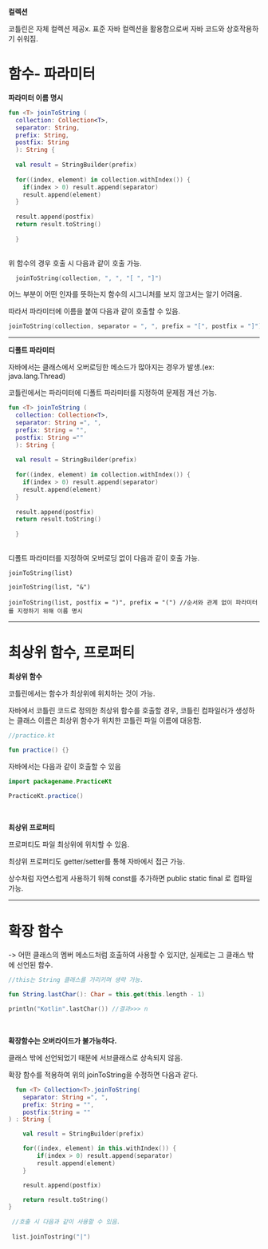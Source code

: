 **컬렉션**

코틀린은 자체 컬렉션 제공x. 표준 자바 컬렉션을 활용함으로써 자바 코드와 상호작용하기 쉬워짐.


# 함수- 파라미터

**파라미터 이름 명시**

```kotlin
fun <T> joinToString (
  collection: Collection<T>,
  separator: String,
  prefix: String,
  postfix: String
  ): String {
  
  val result = StringBuilder(prefix)
  
  for((index, element) in collection.withIndex()) {
    if(index > 0) result.append(separator)
    result.append(element)
  }
  
  result.append(postfix)
  return result.toString()
  
  }
  
```
  
  위 함수의 경우 호출 시 다음과 같이 호출 가능.
```kotlin
  joinToString(collection, ", ", "[ ", "]")
```
  
 어느 부분이 어떤 인자를 뜻하는지 함수의 시그니처를 보지 않고서는 알기 어려움.
  
 따라서 파라미터에 이름을 붙여 다음과 같이 호출할 수 있음.
  
```kotlin
joinToString(collection, separator = ", ", prefix = "[", postfix = "]")
```

***

**디폴트 파라미터**

자바에서는 클래스에서 오버로딩한 메소드가 많아지는 경우가 발생.(ex: java.lang.Thread)

코틀린에서는 파라미터에 디폴트 파라미터를 지정하여 문제점 개선 가능.


```kotlin
fun <T> joinToString (
  collection: Collection<T>,
  separator: String =", ",
  prefix: String = "",
  postfix: String =""
  ): String {
  
  val result = StringBuilder(prefix)
  
  for((index, element) in collection.withIndex()) {
    if(index > 0) result.append(separator)
    result.append(element)
  }
  
  result.append(postfix)
  return result.toString()
  
  }
  
  ```
  
  디폴트 파라미터를 지정하여 오버로딩 없이 다음과 같이 호출 가능.
  ```kotiln
  joinToString(list)
  
  joinToString(list, "&")
  
  joinToString(list, postfix = ")", prefix = "(") //순서와 관계 없이 파라미터를 지정하기 위해 이름 명시
  ```
  
  
  ***
  
  # 최상위 함수, 프로퍼티
  
  **최상위 함수**
  
  코틀린에서는 함수가 최상위에 위치하는 것이 가능. 
  
  자바에서 코틀린 코드로 정의한 최상위 함수를 호출할 경우, 코틀린 컴파일러가 생성하는 클래스 이름은 최상위 함수가 위치한 코틀린 파일 이름에 대응함.
  
  ```kotlin
  //practice.kt
  
  fun practice() {}
  
  ```
  
  자바에서는 다음과 같이 호출할 수 있음
  
  ```java
  import packagename.PracticeKt
  
  PracticeKt.practice()
  
  ```
  
  </br>
  
  **최상위 프로퍼티**
  
  프로퍼티도 파일 최상위에 위치할 수 있음.
  
  최상위 프로퍼티도 getter/setter를 통해 자바에서 접근 가능.
  
  상수처럼 자연스럽게 사용하기 위해 const를 추가하면 public static final 로 컴파일 가능.
  
  
  ***
  
  # 확장 함수
  
  -> 어떤 클래스의 멤버 메소드처럼 호출하여 사용할 수 있지만, 실제로는 그 클래스 밖에 선언된 함수.
  
  ```kotlin
  //this는 String 클래스를 가리키며 생략 가능.
 
  fun String.lastChar(): Char = this.get(this.length - 1)
  
  println("Kotlin".lastChar()) //결과>>> n
  ```

</br>

**확장함수는 오버라이드가 불가능하다.**

클래스 밖에 선언되었기 때문에 서브클래스로 상속되지 않음.
  
확장 함수를 적용하여 위의 joinToString을 수정하면 다음과 같다.


```kotlin
  fun <T> Collection<T>.joinToString(
    separator: String =", ",
    prefix: String = "",
    postfix:String = ""
) : String {

    val result = StringBuilder(prefix)

    for((index, element) in this.withIndex()) {
        if(index > 0) result.append(separator)
        result.append(element)
    }

    result.append(postfix)

    return result.toString()
}
 
 //호출 시 다음과 같이 사용할 수 있음.
 
 list.joinTostring("|")
 ```
  
